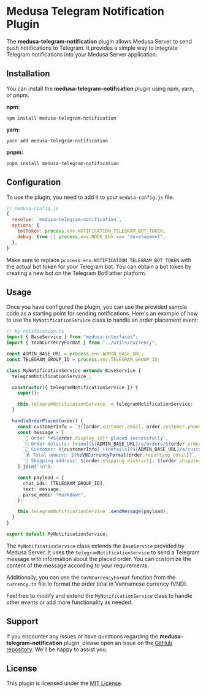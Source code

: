 # Medusa Telegram Notification Plugin

The **medusa-telegram-notification** plugin allows Medusa Server to send push notifications to Telegram. It provides a simple way to integrate Telegram notifications into your Medusa Server application.

## Installation

You can install the **medusa-telegram-notification** plugin using npm, yarn, or pnpm.

**npm:**
```
npm install medusa-telegram-notification
```

**yarn:**
```
yarn add medusa-telegram-notification
```

**pnpm:**
```
pnpm install medusa-telegram-notification
```

## Configuration

To use the plugin, you need to add it to your `medusa-config.js` file.

```javascript
// medusa-config.js
{
  resolve: `medusa-telegram-notification`,
  options: {
    botToken: process.env.NOTIFICATION_TELEGRAM_BOT_TOKEN,
    debug: true || process.env.NODE_ENV === "development",
  },
}
```

Make sure to replace `process.env.NOTIFICATION_TELEGRAM_BOT_TOKEN` with the actual bot token for your Telegram bot. You can obtain a bot token by creating a new bot on the Telegram BotFather platform.

## Usage

Once you have configured the plugin, you can use the provided sample code as a starting point for sending notifications. Here's an example of how to use the `MyNotificationService` class to handle an order placement event:

```typescript
// my-notification.ts
import { BaseService } from "medusa-interfaces";
import { toVNCurrencyFormat } from "../utils/currency";

const ADMIN_BASE_URL = process.env.ADMIN_BASE_URL;
const TELEGRAM_GROUP_ID = process.env.TELEGRAM_GROUP_ID;

class MyNotificationService extends BaseService {
  telegramNotificationService_;

  constructor({ telegramNotificationService }) {
    super();

    this.telegramNotificationService_ = telegramNotificationService;
  }

  handleOrderPlaced(order) {
    const customerInfo = `${[order.customer.email, order.customer.phone].filter((e) => e).join(" - ")}`;
    const message = [
      `💌 Order *#${order.display_id}* placed successfully`,
      `📝 Order details: [view](${ADMIN_BASE_URL}/a/orders/${order.order_id})`,
      `🍭 Customer: ${customerInfo} ([details](${ADMIN_BASE_URL}/a/customers/${order.customer.id}))`,
      `💰 Total amount: ${toVNCurrencyFormat(order.reporting_total)}`,
      `🚚 Shipping address: ${order.shipping_district}, ${order.shipping_city}`,
    ].join("\n");

    const payload = {
      chat_ids: [TELEGRAM_GROUP_ID],
      text: message,
      parse_mode: "Markdown",
    };

    this.telegramNotificationService_.sendMessage(payload);
  }
}

export default MyNotificationService;

```

The `MyNotificationService` class extends the `BaseService` provided by Medusa Server. It uses the `telegramNotificationService` to send a Telegram message with information about the placed order. You can customize the content of the message according to your requirements.

Additionally, you can use the `toVNCurrencyFormat` function from the `currency.ts` file to format the order total in Vietnamese currency (VND).

Feel free to modify and extend the `MyNotificationService` class to handle other events or add more functionality as needed.

## Support

If you encounter any issues or have questions regarding the **medusa-telegram-notification** plugin, please open an issue on the [GitHub repository](https://github.com/your-plugin-repository). We'll be happy to assist you.

## License

This plugin is licensed under the [MIT License](https://opensource.org/licenses/MIT).